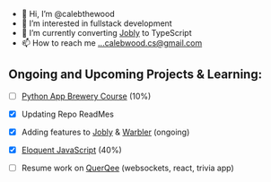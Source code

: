 - 👋 Hi, I’m @calebthewood
- 👀 I’m interested in fullstack development
- 🌱 I’m currently converting [Jobly](https://github.com/calebthewood/jobly-frontend) to TypeScript
- 📫 How to reach me ...calebwood.cs@gmail.com

## Ongoing and Upcoming Projects & Learning:
- [ ] [Python App Brewery Course](https://github.com/calebthewood/Python-100-Days) (10%)
- [x] Updating Repo ReadMes
- [x] Adding features to [Jobly](https://github.com/calebthewood/jobly-frontend) & [Warbler](https://github.com/calebthewood/flask-warbler) (ongoing)
- [x] [Eloquent JavaScript](https://github.com/calebthewood/eloquentJS) (40%)
- [ ] Resume work on [QuerQee](https://github.com/calebthewood/qq-front-end) (websockets, react, trivia app)


<!---
calebthewood/calebthewood is a ✨ special ✨ repository because its `README.md` (this file) appears on your GitHub profile.
You can click the Preview link to take a look at your changes.
--->
